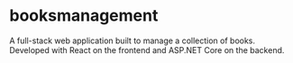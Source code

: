 # booksmanagement
A full-stack web application built to manage a collection of books. Developed with React on the frontend and ASP.NET Core on the backend.
